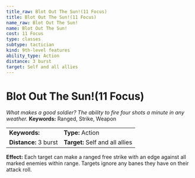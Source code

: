 ```yaml
---
title_raw: Blot Out The Sun!(11 Focus)
title: Blot Out The Sun!(11 Focus)
name_raw: Blot Out The Sun!
name: Blot Out The Sun!
cost: 11 Focus
type: classes
subtype: tactician
kind: 9th-level features
ability_type: Action
distance: 3 burst
target: Self and all allies
---
```


# Blot Out The Sun!(11 Focus)

*What makes a good soldier? The ability to fire four shots a minute in any weather.* **Keywords:** Ranged, Strike, Weapon

|                       |                                 |
| :-------------------- | :------------------------------ |
| **Keywords:**         | **Type:** Action                |
| **Distance:** 3 burst | **Target:** Self and all allies |

**Effect:** Each target can make a ranged free strike with an edge against all marked enemies within range. Targets ignore any banes they have on their attack roll.
